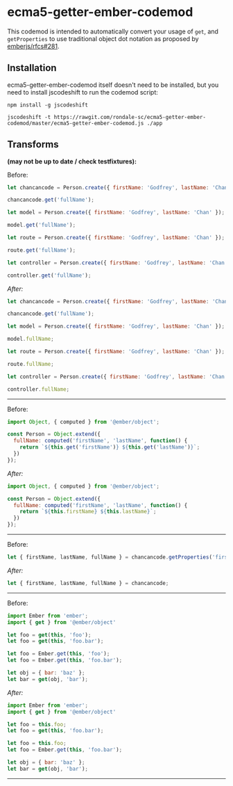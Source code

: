 # ecma5-getter-ember-codemod

This codemod is intended to automatically convert your usage of `get`, and `getProperties` to use traditional object dot notation as proposed by [emberjs/rfcs#281](https://github.com/emberjs/rfcs/blob/master/text/0281-es5-getters.md).

## Installation

ecma5-getter-ember-codemod itself doesn't need to be installed, but you need to install jscodeshift to run the codemod script:

```
npm install -g jscodeshift
```

`jscodeshift -t https://rawgit.com/rondale-sc/ecma5-getter-ember-codemod/master/ecma5-getter-ember-codemod.js ./app`

## Transforms
**(may not be up to date / check __testfixtures__):**


Before:

```js
let chancancode = Person.create({ firstName: 'Godfrey', lastName: 'Chan' });

chancancode.get('fullName');

let model = Person.create({ firstName: 'Godfrey', lastName: 'Chan' });

model.get('fullName');

let route = Person.create({ firstName: 'Godfrey', lastName: 'Chan' });

route.get('fullName');

let controller = Person.create({ firstName: 'Godfrey', lastName: 'Chan' });

controller.get('fullName');

```

*After:*

```js
let chancancode = Person.create({ firstName: 'Godfrey', lastName: 'Chan' });

chancancode.get('fullName');

let model = Person.create({ firstName: 'Godfrey', lastName: 'Chan' });

model.fullName;

let route = Person.create({ firstName: 'Godfrey', lastName: 'Chan' });

route.fullName;

let controller = Person.create({ firstName: 'Godfrey', lastName: 'Chan' });

controller.fullName;
```

---

Before:

```js
import Object, { computed } from '@ember/object';

const Person = Object.extend({
  fullName: computed('firstName', 'lastName', function() {
    return `${this.get('firstName')} ${this.get('lastName')}`;
  })
});
```

*After:*

```js
import Object, { computed } from '@ember/object';

const Person = Object.extend({
  fullName: computed('firstName', 'lastName', function() {
    return `${this.firstName} ${this.lastName}`;
  })
});
```

---

Before:

```js
let { firstName, lastName, fullName } = chancancode.getProperties('firstName', 'lastName', 'fullName');
```

*After:*

```js
let { firstName, lastName, fullName } = chancancode;
```

---

Before:

```js
import Ember from 'ember';
import { get } from '@ember/object'

let foo = get(this, 'foo');
let foo = get(this, 'foo.bar');

let foo = Ember.get(this, 'foo');
let foo = Ember.get(this, 'foo.bar');

let obj = { bar: 'baz' };
let bar = get(obj, 'bar');
```

*After:*

```js
import Ember from 'ember';
import { get } from '@ember/object'

let foo = this.foo;
let foo = get(this, 'foo.bar');

let foo = this.foo;
let foo = Ember.get(this, 'foo.bar');

let obj = { bar: 'baz' };
let bar = get(obj, 'bar');
```

---
